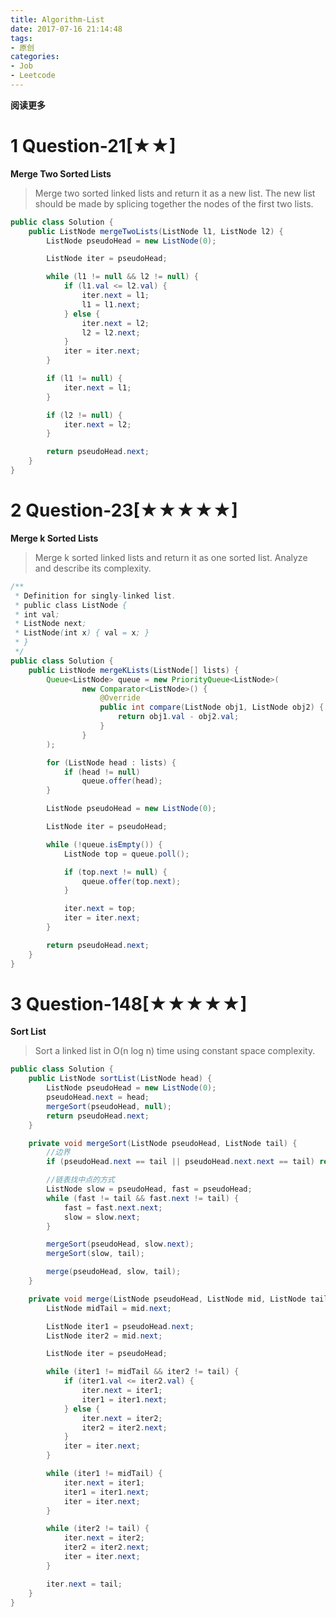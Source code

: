 ```yaml
---
title: Algorithm-List
date: 2017-07-16 21:14:48
tags: 
- 原创
categories: 
- Job
- Leetcode
---
```


**阅读更多**

<!--more-->

# 1 Question-21[★★]

**Merge Two Sorted Lists**

> Merge two sorted linked lists and return it as a new list. The new list should be made by splicing together the nodes of the first two lists.

```java
public class Solution {
    public ListNode mergeTwoLists(ListNode l1, ListNode l2) {
        ListNode pseudoHead = new ListNode(0);

        ListNode iter = pseudoHead;

        while (l1 != null && l2 != null) {
            if (l1.val <= l2.val) {
                iter.next = l1;
                l1 = l1.next;
            } else {
                iter.next = l2;
                l2 = l2.next;
            }
            iter = iter.next;
        }

        if (l1 != null) {
            iter.next = l1;
        }

        if (l2 != null) {
            iter.next = l2;
        }

        return pseudoHead.next;
    }
}
```

# 2 Question-23[★★★★★]

**Merge k Sorted Lists**

> Merge k sorted linked lists and return it as one sorted list. Analyze and describe its complexity.

```java
/**
 * Definition for singly-linked list.
 * public class ListNode {
 * int val;
 * ListNode next;
 * ListNode(int x) { val = x; }
 * }
 */
public class Solution {
    public ListNode mergeKLists(ListNode[] lists) {
        Queue<ListNode> queue = new PriorityQueue<ListNode>(
                new Comparator<ListNode>() {
                    @Override
                    public int compare(ListNode obj1, ListNode obj2) {
                        return obj1.val - obj2.val;
                    }
                }
        );

        for (ListNode head : lists) {
            if (head != null)
                queue.offer(head);
        }

        ListNode pseudoHead = new ListNode(0);

        ListNode iter = pseudoHead;

        while (!queue.isEmpty()) {
            ListNode top = queue.poll();

            if (top.next != null) {
                queue.offer(top.next);
            }

            iter.next = top;
            iter = iter.next;
        }

        return pseudoHead.next;
    }
}
```

# 3 Question-148[★★★★★]

**Sort List**

> Sort a linked list in O(n log n) time using constant space complexity.

```java
public class Solution {
    public ListNode sortList(ListNode head) {
        ListNode pseudoHead = new ListNode(0);
        pseudoHead.next = head;
        mergeSort(pseudoHead, null);
        return pseudoHead.next;
    }

    private void mergeSort(ListNode pseudoHead, ListNode tail) {
        //边界
        if (pseudoHead.next == tail || pseudoHead.next.next == tail) return;

        //链表找中点的方式
        ListNode slow = pseudoHead, fast = pseudoHead;
        while (fast != tail && fast.next != tail) {
            fast = fast.next.next;
            slow = slow.next;
        }

        mergeSort(pseudoHead, slow.next);
        mergeSort(slow, tail);

        merge(pseudoHead, slow, tail);
    }

    private void merge(ListNode pseudoHead, ListNode mid, ListNode tail) {
        ListNode midTail = mid.next;

        ListNode iter1 = pseudoHead.next;
        ListNode iter2 = mid.next;

        ListNode iter = pseudoHead;

        while (iter1 != midTail && iter2 != tail) {
            if (iter1.val <= iter2.val) {
                iter.next = iter1;
                iter1 = iter1.next;
            } else {
                iter.next = iter2;
                iter2 = iter2.next;
            }
            iter = iter.next;
        }

        while (iter1 != midTail) {
            iter.next = iter1;
            iter1 = iter1.next;
            iter = iter.next;
        }

        while (iter2 != tail) {
            iter.next = iter2;
            iter2 = iter2.next;
            iter = iter.next;
        }

        iter.next = tail;
    }
}
```

<!--

# 4 Question-000[★]

____

> 

```java
```

-->
